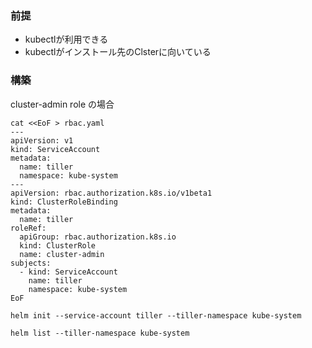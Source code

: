 
### 前提

* kubectlが利用できる
* kubectlがインストール先のClsterに向いている


### 構築

cluster-admin role の場合

```
cat <<EoF > rbac.yaml
---
apiVersion: v1
kind: ServiceAccount
metadata:
  name: tiller
  namespace: kube-system
---
apiVersion: rbac.authorization.k8s.io/v1beta1
kind: ClusterRoleBinding
metadata:
  name: tiller
roleRef:
  apiGroup: rbac.authorization.k8s.io
  kind: ClusterRole
  name: cluster-admin
subjects:
  - kind: ServiceAccount
    name: tiller
    namespace: kube-system
EoF
```

```
helm init --service-account tiller --tiller-namespace kube-system
```

```
helm list --tiller-namespace kube-system
```


